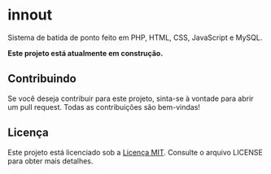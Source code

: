# innout

Sistema de batida de ponto feito em PHP, HTML, CSS, JavaScript e MySQL.

**Este projeto está atualmente em construção.**

## Contribuindo

Se você deseja contribuir para este projeto, sinta-se à vontade para abrir um pull request. Todas as contribuições são bem-vindas!

## Licença

Este projeto está licenciado sob a [Licença MIT](https://github.com/olooeez/innout/blob/main/LICENSE). Consulte o arquivo LICENSE para obter mais detalhes.
